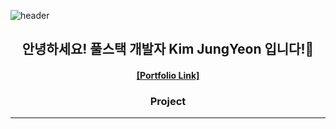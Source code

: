![header](https://capsule-render.vercel.app/api?type=Waving&color=auto&height=200&section=header&text=Wecome!&fontColor=333333&fontSize=90)

<h2 align="center">안녕하세요! 풀스택 개발자 Kim JungYeon 입니다!👋</h2>

<h4 align="center">
  <a href="https://jungyeonprotfolio.netlify.app/">[Portfolio Link]</a>
</h4>

<h3 align="center">Project</h3>

<hr/>

<!--
**jungyeon53/jungyeon53** is a ✨ _special_ ✨ repository because its `README.md` (this file) appears on your GitHub profile.

Here are some ideas to get you started:

- 🔭 I’m currently working on ...
- 🌱 I’m currently learning ...
- 👯 I’m looking to collaborate on ...
- 🤔 I’m looking for help with ...
- 💬 Ask me about ...
- 📫 How to reach me: ...
- 😄 Pronouns: ...
- ⚡ Fun fact: ...
-->
